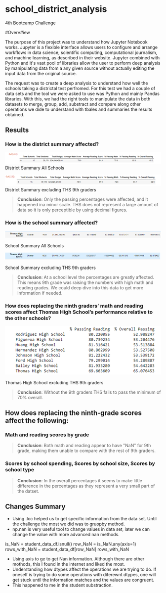 # school_district_analysis
4th Bootcamp Challenge

#Overv#iew 

The purpose of this project was to understand how Jupyter Notebook works. 
Jupyter is a flexible interface allows users to configure and arrange workflows in data science, scientific computing, computational journalism, and machine learning, as described in their website. Jupyter combined with Python and it's vast pool of libraries allow the user to perform deep analysis by manipulating data from a any given source without actually editing the input data from the original source. 

The request was to create a deep analysis to understand how well the schools taking a districtal test perfromed. For this test we had a couple of data sets and the tool we were asked to use was Python and mainly Pandas libraries. With this, we had the right tools to manipulate the data in both datasets to merge, group, add, substract and compare along other operations we dide to understand with tbales and summaries the results obtained. 

## Results

### How is the district summary affected?

![Disctrict_Summary](https://github.com/dpiedra86/school_district_analysis/blob/main/Images/practice_district_summary.png)
District Summary All Schools

![Disctrict_Summary](https://github.com/dpiedra86/school_district_analysis/blob/main/Images/challenge_district_summary.png)
District Summary excluding THS 9th graders

> **Conclusion**: 
Only the passing percentages were affected, and it happened ina minor scale. THS does not represent a large amount of data so it is only perceptible by using decimal figures.

### How is the school summary affected?
 
![School_Summary](https://github.com/dpiedra86/school_district_analysis/blob/main/Images/practice_school_summary.png)

School Summary All Schools

![School_Summary](https://github.com/dpiedra86/school_district_analysis/blob/main/Images/challenge_school_summary.png)

School Summary excluding THS 9th graders

> **Conclusion**: At a school level the percentages are greatly affected. This means 9th grade was raising the numbers with high math and reading grades. 
> We could deep dive into this data to get more information if needed. 

### How does replacing the ninth graders’ math and reading scores affect Thomas High School’s performance relative to the other schools?

![School_Summary](https://github.com/dpiedra86/school_district_analysis/blob/main/Images/THS_failed.png)

Thomas High School excluding THS 9th graders

> **Conclusion**: Without the 9th graders THS fails to pass the minimum of 70% overall.


## How does replacing the ninth-grade scores affect the following:
### Math and reading scores by grade
> **Conclusion**: Both math and reading appear to have "NaN" for 9th grade, making them unable to compare with the rest of 9th graders. 

### Scores by school spending, Scores by school size, Scores by school type
> **Conclusion**: In the overall percentages it seems to make little difference in the percentages as they represent a very small part of the datset. 

## Changes Summary
- Using .loc helped us to get specific information from the data set. Until the challenge the most we did was to gruopby method.
- np.nan is very useful tool to change values in data set, later we can change the value with more advanced nan methods. 

is_NaN = student_data_df.isnull()
row_NaN = is_NaN.any(axis=1)
rows_with_NaN = student_data_df[row_NaN]
rows_with_NaN
- Using axis to ge to get Nan information. Although there are other mothods, this I found in the internet and liked the most. 
- Understanding how dtypes affect the operations we are trying to do. If oneself is trying to do some operations with diferewnt dtypes, one will get stuck until the information matches and the values are congruent. 
- This happened to me in the student substraction. 
